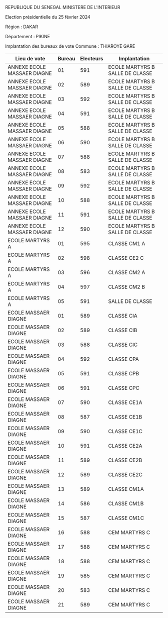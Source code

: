 REPUBLIQUE DU SENEGAL MINISTERE DE L'INTERIEUR

Election présidentielle du 25 février 2024

Région : DAKAR

Département : PIKINE

Implantation des bureaux de vote Commune : THIAROYE GARE

| Lieu de vote | Bureau | Electeurs | Implantation |
| - | - | - | - |
| ANNEXE ECOLE MASSAER DIAGNE | 01 | 591 | ECOLE MARTYRS B SALLE DE CLASSE |
| ANNEXE ECOLE MASSAER DIAGNE | 02 | 589 | ECOLE MARTYRS B SALLE DE CLASSE |
| ANNEXE ECOLE MASSAER DIAGNE | 03 | 592 | ECOLE MARTYRS B SALLE DE CLASSE |
| ANNEXE ECOLE MASSAER DIAGNE | 04 | 591 | ECOLE MARTYRS B SALLE DE CLASSE |
| ANNEXE ECOLE MASSAER DIAGNE | 05 | 588 | ECOLE MARTYRS B SALLE DE CLASSE |
| ANNEXE ECOLE MASSAER DIAGNE | 06 | 590 | ECOLE MARTYRS B SALLE DE CLASSE |
| ANNEXE ECOLE MASSAER DIAGNE | 07 | 588 | ECOLE MARTYRS B SALLE DE CLASSE |
| ANNEXE ECOLE MASSAER DIAGNE | 08 | 583 | ECOLE MARTYRS B SALLE DE CLASSE |
| ANNEXE ECOLE MASSAER DIAGNE | 09 | 592 | ECOLE MARTYRS B SALLE DE CLASSE |
| ANNEXE ECOLE MASSAER DIAGNE | 10 | 588 | ECOLE MARTYRS B SALLE DE CLASSE |
| ANNEXE ECOLE MASSAER DIAGNE | 11 | 591 | ECOLE MARTYRS B SALLE DE CLASSE |
| ANNEXE ECOLE MASSAER DIAGNE | 12 | 590 | ECOLE MARTYRS B SALLE DE CLASSE |
| ECOLE MARTYRS A | 01 | 595 | CLASSE CM1 A |
| ECOLE MARTYRS A | 02 | 598 | CLASSE CE2 C |
| ECOLE MARTYRS A | 03 | 596 | CLASSE CM2 A |
| ECOLE MARTYRS A | 04 | 597 | CLASSE CM2 B |
| ECOLE MARTYRS A | 05 | 591 | SALLE DE CLASSE |
| ECOLE MASSAER DIAGNE | 01 | 589 | CLASSE CIA |
| ECOLE MASSAER DIAGNE | 02 | 589 | CLASSE CIB |
| ECOLE MASSAER DIAGNE | 03 | 588 | CLASSE CIC |
| ECOLE MASSAER DIAGNE | 04 | 592 | CLASSE CPA |
| ECOLE MASSAER DIAGNE | 05 | 591 | CLASSE CPB |
| ECOLE MASSAER DIAGNE | 06 | 591 | CLASSE CPC |
| ECOLE MASSAER DIAGNE | 07 | 590 | CLASSE CE1A |
| ECOLE MASSAER DIAGNE | 08 | 587 | CLASSE CE1B |
| ECOLE MASSAER DIAGNE | 09 | 590 | CLASSE CE1C |
| ECOLE MASSAER DIAGNE | 10 | 591 | CLASSE CE2A |
| ECOLE MASSAER DIAGNE | 11 | 589 | CLASSE CE2B |
| ECOLE MASSAER DIAGNE | 12 | 589 | CLASSE CE2C |
| ECOLE MASSAER DIAGNE | 13 | 589 | CLASSE CM1A |
| ECOLE MASSAER DIAGNE | 14 | 586 | CLASSE CM1B |
| ECOLE MASSAER DIAGNE | 15 | 587 | CLASSE CM1C |
| ECOLE MASSAER DIAGNE | 16 | 588 | CEM MARTYRS C |
| ECOLE MASSAER DIAGNE | 17 | 588 | CEM MARTYRS C |
| ECOLE MASSAER DIAGNE | 18 | 588 | CEM MARTYRS C |
| ECOLE MASSAER DIAGNE | 19 | 585 | CEM MARTYRS C |
| ECOLE MASSAER DIAGNE | 20 | 583 | CEM MARTYRS C |
| ECOLE MASSAER DIAGNE | 21 | 589 | CEM MARTYRS C |

<!-- PageNumber="20/25" -->
